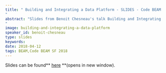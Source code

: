 ```yaml
---
title: " Building and Integrating a Data Platform - SLIDES - Code BEAM SF 2018
"
abstract: "Slides from Benoit Chesneau's talk Building and Integrating a Data Platform - Code BEAM SF 2018
"
image: building-and-integrating-a-data-platform
speaker_id: benoit-chesneau
type: slides
keywords: 
date: 2018-04-12
tags: BEAM,Code BEAM SF 2018
---
```

Slides can be found** <a href="/uploads/media/default/0001/01/c2104b9e51cf6e3504eece822c7e3fe26d56061e.pdf" target="_blank">here</a> **(opens in new window).
